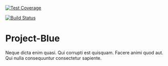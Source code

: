 [![Test Coverage](https://api.codeclimate.com/v1/badges/572d6152a343e7487544/test_coverage)](https://codeclimate.com/github/eze-nonso/Project-Blue/test_coverage)

[![Build Status](https://travis-ci.org/eze-nonso/Project-Blue.svg?branch=develop)](https://travis-ci.org/eze-nonso/Project-Blue)

# Project-Blue
Neque dicta enim quasi. Qui corrupti est quisquam. Facere animi quod aut. Qui nulla consequuntur consectetur sapiente.
